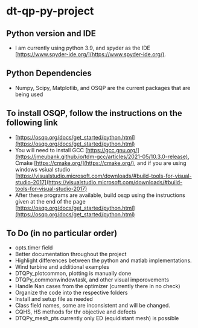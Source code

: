 # dt-qp-py-project
## Python version and IDE
- I am currently using python 3.9, and spyder as the IDE [https://www.spyder-ide.org/](https://www.spyder-ide.org/).

## Python Dependencies
- Numpy, Scipy, Matplotlib, and OSQP are the current packages that are being used

## To install OSQP, follow the instructions on the following link
- [https://osqp.org/docs/get_started/python.html](https://osqp.org/docs/get_started/python.html)
- You will need to install GCC [https://gcc.gnu.org/](https://jmeubank.github.io/tdm-gcc/articles/2021-05/10.3.0-release), Cmake [https://cmake.org/](https://cmake.org/), and if you are using windows vsiual studio [https://visualstudio.microsoft.com/downloads/#build-tools-for-visual-studio-2017](https://visualstudio.microsoft.com/downloads/#build-tools-for-visual-studio-2017)
- After these programs are available, build osqp using the instructions given at the end of the page [https://osqp.org/docs/get_started/python.html](https://osqp.org/docs/get_started/python.html)
 
 ## To Do (in no particular order)
- opts.timer field
- Better documentation throughout the project
- Highlight differences between the python and matlab implementations.
- Wind turbine and additional examples
- DTQPy_plotcommon, plotting is manually done
- DTQPy_commonwindowtask, and other visual imporovements
- Handle Nan cases from the optimizer (currently there in no check)
- Organize the code into the respective folders
- Install and setup file as needed
- Class field names, some are inconsistent and will be changed.
- CQHS, HS methods for thr objective and defects
- DTQPy_mesh_pts currently only ED (equidistant mesh) is possible
